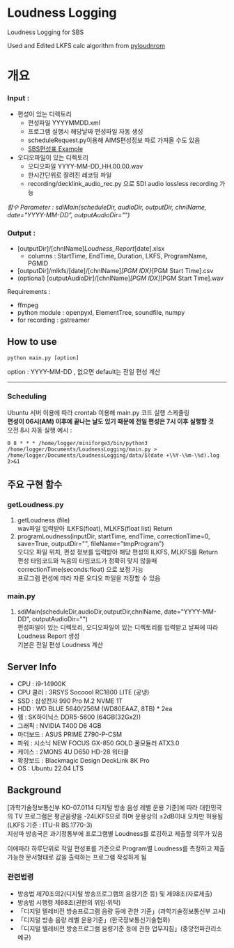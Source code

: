 # Loudness Logging
Loudness Logging for SBS   

Used and Edited LKFS calc algorithm from [pyloudnrom](https://github.com/csteinmetz1/pyloudnorm)   

# 개요
### Input :
* 편성이 있는 디렉토리  
    * 편성파일 YYYYMMDD.xml
    * 프로그램 실행시 해당날짜 편성파일 자동 생성
    * scheduleRequest.py이용해 AIMS편성정보 따로 가져올 수도 있음
    * [SBS편성표 Example](./Ref/편성예시.xml)
* 오디오파일이 있는 디렉토리  
    * 오디오파일 YYYY-MM-DD_HH.00.00.wav
    * 한시간단위로 잘려진 레코딩 파일
    * recording/decklink_audio_rec.py 으로 SDI audio lossless recording 가능

*함수 Parameter : sdiMain(scheduleDir, audioDir, outputDir, chnlName, date="YYYY-MM-DD", outputAudioDir="")*

### Output :
* [outputDir]/[chnlName]_Loudness_Report_[date].xlsx   
    * columns : StartTime, EndTime, Duration, LKFS, ProgramName, PGMID 
* [outputDir]/mlkfs/[date]/[chnlName]_[PGM IDX}_[PGM Start Time].csv  
* (optional) [outputAudioDir]/[chnlName]_[PGM IDX]_[PGM Start Time].wav

Requirements :
* ffmpeg
* python module : openpyxl, ElementTree, soundfile, numpy
* for recording : gstreamer

## How to use
```shell
python main.py [option]
```
option : YYYY-MM-DD  , 없으면 default는 전일 편성 계산

---
### Scheduling
Ubuntu 서버 이용에 따라 crontab 이용해 main.py 코드 실행 스케줄링   
**편성이 06시(AM) 이후에 끝나는 날도 있기 때문에 전일 편성은 7시 이후 실행할 것**  
오전 8시 자동 실행 예시 : 
``` shell
0 8 * * * /home/logger/miniforge3/bin/python3 /home/logger/Documents/LoudnessLogging/main.py > /home/logger/Documents/LoudnessLogging/data/$(date +\%Y-\%m-\%d).log 2>&1
```

## 주요 구현 함수
### getLoudness.py
1. getLoudness (file)  
    wav파일 입력받아 ILKFS(float), MLKFS(float list) Return  
2. programLoudness(inputDir, startTime, endTime, correctionTime=0, save=True, outputDir="", fileName="tmpProgram")  
    오디오 파일 위치, 편성 정보를 입력받아 해당 편성의 ILKFS, MLKFS를 Return  
    편성 타임코드와 녹음의 타임코드가 정확히 맞지 않을때 correctionTime(seconds:float) 으로 보정 가능  
    프로그램 편성에 따라 자른 오디오 파일을 저장할 수 있음    

### main.py
1. sdiMain(scheduleDir,audioDir,outputDir,chnlName, date="YYYY-MM-DD", outputAudioDir="")  
    편성파일이 있는 디렉토리, 오디오파일이 있는 디렉토리를 입력받고 날짜에 따라 Loudness Report 생성  
    기본은 전일 편성 Loudness 계산


## Server Info
* CPU : i9-14900K
* CPU 쿨러 : 3RSYS Socoool RC1800 LITE (공냉)
* SSD : 삼성전자 990 Pro M.2 NVME 1T
* HDD :  WD BLUE 5640/256M (WD80EAAZ, 8TB) * 2ea
* 램 : SK하이닉스 DDR5-5600 (64GB(32Gx2))
* 그래픽 : NVIDIA T400 D6 4GB
* 마더보드 : ASUS PRIME Z790-P-CSM
* 파워 : 시소닉 NEW FOCUS GX-850 GOLD 풀모듈러 ATX3.0 
* 케이스 : 2MONS 4U D650 HD-28 워터쿨
* 확장보드 : Blackmagic Design DeckLink 8K Pro
* OS : Ubuntu 22.04 LTS

## Background
[과학기술정보통신부 KO-07.0114 디지털 방송 음성 레벨 운용 기준]에 따라 대한민국의 TV 프로그램은 평균음량을 -24LKFS으로 하며 운용상의 ±2dB이내 오차만 허용됨  
(LKFS 기준 : ITU-R BS.1770-3)    
지상파 방송국은 과기정통부에 프로그램별 Loudness를 로깅하고 제출할 의무가 있음    

이에따라 하루단위로 작일 편성표를 기준으로 Program별 Loudness를 측정하고 제출 가능한 문서형태로 값을 출력하는 프로그램 작성하게 됨    

### 관련법령
- 방송법 제70조의2(디지털 방송프로그램의 음량기준 등) 및 제98조(자료제출)
- 방송법 시행령 제68조(권한의 위임·위탁)
- 「디지털 텔레비전 방송프로그램 음량 등에 관한 기준」(과학기술정보통신부 고시)
- 「디지털 방송 음량 레벨 운용기준」(한국정보통신기술협회)
- 「디지털 텔레비전 방송프로그램 음량기준 등에 관한 업무지침」(중앙전파관리소 예규)